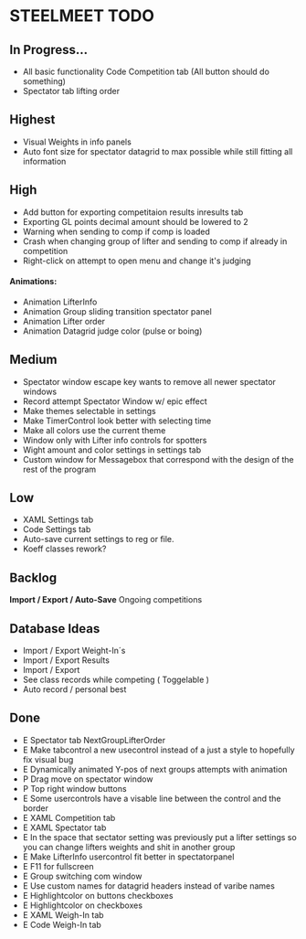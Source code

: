 ﻿<h1>STEELMEET TODO

## In Progress...
* All basic functionality Code Competition tab (All button should do something)
* Spectator tab lifting order


## Highest
* Visual Weights in info panels
* Auto font size for spectator datagrid to max possible while still fitting all information

## High
* Add button for exporting competitaion results inresults tab
* Exporting GL points decimal amount should be lowered to 2
* Warning when sending to comp if comp is loaded
* Crash when changing group of lifter and sending to comp if already in competition
* Right-click on attempt to open menu and change it's judging

#### Animations:
* Animation LifterInfo
* Animation Group sliding transition spectator panel
* Animation Lifter order
* Animation Datagrid judge color (pulse or boing)


## Medium
* Spectator window escape key wants to remove all newer spectator windows
* Record attempt Spectator Window w/ epic effect
* Make themes selectable in settings
* Make TimerControl look better with selecting time
* Make all colors use the current theme
* Window only with Lifter info controls for spotters
* Wight amount and color settings in settings tab
* Custom window for Messagebox that correspond with the design of the rest of the program


## Low
* XAML Settings tab
* Code Settings tab
* Auto-save current settings to reg or file.
* Koeff classes rework?


## Backlog

**Import / Export / Auto-Save** Ongoing competitions


## Database Ideas
* Import / Export Weight-In´s
* Import / Export Results
* Import / Export 
* See class records while competing ( Toggelable )
* Auto record / personal best


## Done
* E Spectator tab NextGroupLifterOrder
* E Make tabcontrol a new usecontrol instead of a just a style to hopefully fix visual bug
* E Dynamically animated Y-pos of next groups attempts with animation 
* P Drag move on spectator window 
* P Top right window buttons
* E Some usercontrols have a visable line between the control and the border
* E XAML Competition tab
* E XAML Spectator tab
* E In the space that sectator setting was previously put a lifter settings so you can change lifters weights and shit in another group
* E Make LifterInfo usercontrol fit better in spectatorpanel
* E F11 for fullscreen
* E Group switching com window
* E Use custom names for datagrid headers instead of varibe names
* E Highlightcolor on buttons checkboxes
* E Highlightcolor on checkboxes
* E XAML Weigh-In tab
* E Code Weigh-In tab
